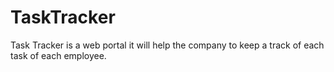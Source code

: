 # TaskTracker
Task Tracker is a web portal it will help the company to keep a track of each task of each employee.

